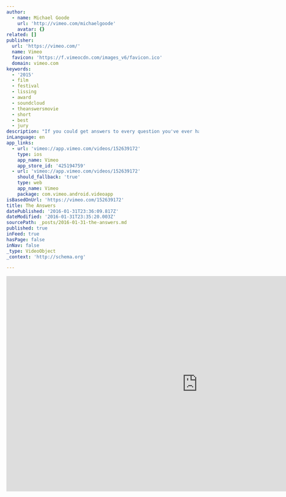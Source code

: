 ```yaml
---
author:
  - name: Michael Goode
    url: 'http://vimeo.com/michaelgoode'
    avatar: {}
related: []
publisher:
  url: 'https://vimeo.com/'
  name: Vimeo
  favicon: 'https://f.vimeocdn.com/images_v6/favicon.ico'
  domain: vimeo.com
keywords:
  - '2015'
  - film
  - festival
  - lissing
  - award
  - soundcloud
  - theanswersmovie
  - short
  - best
  - jury
description: "If you could get answers to every question you've ever had about your life, what would you ask?"
inLanguage: en
app_links:
  - url: 'vimeo://app.vimeo.com/videos/152639172'
    type: ios
    app_name: Vimeo
    app_store_id: '425194759'
  - url: 'vimeo://app.vimeo.com/videos/152639172'
    should_fallback: 'true'
    type: web
    app_name: Vimeo
    package: com.vimeo.android.videoapp
isBasedOnUrl: 'https://vimeo.com/152639172'
title: The Answers
datePublished: '2016-01-31T23:36:09.817Z'
dateModified: '2016-01-31T23:35:20.003Z'
sourcePath: _posts/2016-01-31-the-answers.md
published: true
inFeed: true
hasPage: false
inNav: false
_type: VideoObject
_context: 'http://schema.org'

---
```

<iframe src="https://cdn.embedly.com/widgets/media.html?src=https%3A%2F%2Fplayer.vimeo.com%2Fvideo%2F152639172&amp;url=https%3A%2F%2Fvimeo.com%2F152639172&amp;image=http%3A%2F%2Fi.vimeocdn.com%2Fvideo%2F552690276_1280.jpg&amp;key=b7d04c9b404c499eba89ee7072e1c4f7&amp;type=text%2Fhtml&amp;schema=vimeo" width="1000" height="563" scrolling="no" frameborder="0" allowfullscreen="allowfullscreen" style=""></iframe>